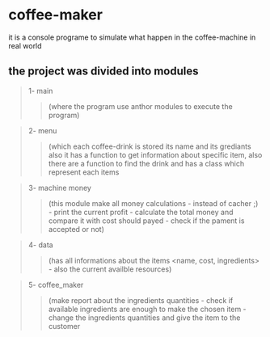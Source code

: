 # coffee-maker
it is a console programe to simulate what happen in the coffee-machine in real world

## the project was divided into modules
  > 1- main 
  >> (where the program use anthor modules to execute the program)
  
  > 2- menu 
  >> (which each coffee-drink is stored its name and its grediants 
  >> also it has a function to get information about specific item, also there are 
  >> a function to find the drink and has a class which represent each items
  
  > 3- machine money 
  >> (this module make all money calculations - instead of cacher ;) -
  >> print the current profit - calculate the total money and compare it with cost should
  >>payed - check if the pament is accepted or not)
 
  > 4- data 
  >> (has all informations about the items <name, cost, ingredients> - also the
  >> current availble resources)
  
  > 5- coffee_maker 
  >> (make report about the ingredients quantities - check if available
  >> ingredients are enough to make the chosen item - change the ingredients quantities
  >> and give the item to the customer
 
  
